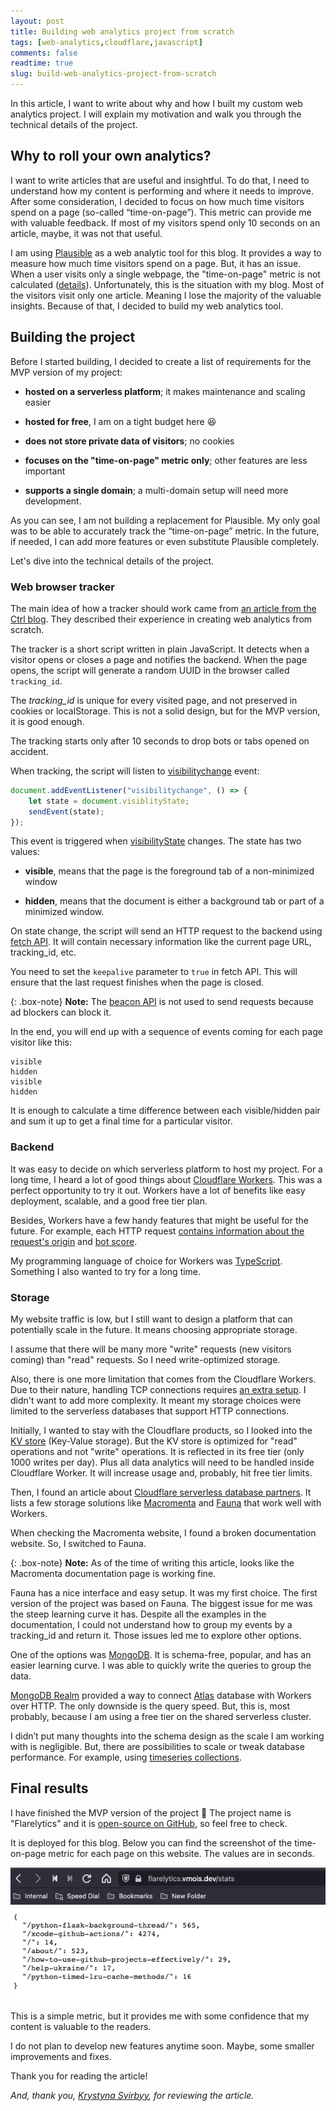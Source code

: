```yaml
---
layout: post
title: Building web analytics project from scratch
tags: [web-analytics,cloudflare,javascript]
comments: false
readtime: true
slug: build-web-analytics-project-from-scratch
---
```


In this article, I want to write about why and how I built my custom web analytics project. I will explain my motivation and walk you through the technical details of the project.

## Why to roll your own analytics?

I want to write articles that are useful and insightful. To do that, I need to understand how my content is performing and where it needs to improve. After some consideration, I decided to focus on how much time visitors spend on a page (so-called “time-on-page”). This metric can provide me with valuable feedback. If most of my visitors spend only 10 seconds on an article, maybe, it was not that useful.

I am using [Plausible](https://plausible.io) as a web analytic tool for this blog. It provides a way to measure how much time visitors spend on a page. But, it has an issue. When a user visits only a single webpage, the "time-on-page" metric is not calculated ([details](https://github.com/plausible/analytics/discussions/863)). Unfortunately, this is the situation with my blog. Most of the visitors visit only one article. Meaning I lose the majority of the valuable insights. Because of that, I decided to build my web analytics tool.

## Building the project

Before I started building, I decided to create a list of requirements for the MVP version of my project:

- **hosted on a serverless platform**; it makes maintenance and scaling easier

- **hosted for free**, I am on a tight budget here :satisfied:

- **does not store private data of visitors**; no cookies

- **focuses on the "time-on-page" metric only**; other features are less important

- **supports a single domain**; a multi-domain setup will need more development.

As you can see, I am not building a replacement for Plausible. My only goal was to be able to accurately track the “time-on-page” metric. In the future, if needed, I can add more features or even substitute Plausible completely.

Let's dive into the technical details of the project.

### Web browser tracker

The main idea of how a tracker should work came from [an article from the Ctrl blog](https://www.ctrl.blog/entry/ctrl-analytics.html). They described their experience in creating web analytics from scratch.

The tracker is a short script written in plain JavaScript. It detects when a visitor opens or closes a page and notifies the backend. When the page opens, the script will generate a random UUID in the browser called `tracking_id`. 

The *tracking_id* is unique for every visited page, and not preserved in cookies or localStorage. This is not a solid design, but for the MVP version, it is good enough.

The tracking starts only after 10 seconds to drop bots or tabs opened on accident.

When tracking, the script will listen to [visibilitychange](https://developer.mozilla.org/en-US/docs/Web/API/Document/visibilitychange_event) event:

```javascript
document.addEventListener("visibilitychange", () => {
    let state = document.visiblityState;
    sendEvent(state);
});
```

This event is triggered when [visibilityState](https://developer.mozilla.org/en-US/docs/Web/API/Document/visibilityState) changes.
The state has two values:

- **visible**, means that the page is the foreground tab of a non-minimized window

- **hidden**, means that the document is either a background tab or part of a minimized window.

On state change, the script will send an HTTP request to the backend using [fetch API](https://developer.mozilla.org/en-US/docs/Web/API/Fetch_API). It will contain necessary information like the current page URL, tracking_id, etc.

You need to set the `keepalive` parameter to `true` in fetch API. This will ensure that the last request finishes when the page is closed.

{: .box-note}
**Note:** The [beacon API](https://developer.mozilla.org/en-US/docs/Web/API/Beacon_API) is not used to send requests because ad blockers can block it.

In the end, you will end up with a sequence of events coming for each page visitor like this:

```
visible
hidden
visible
hidden
```

It is enough to calculate a time difference between each visible/hidden pair and sum it up to get a final time for a particular visitor.


### Backend

It was easy to decide on which serverless platform to host my project. For a long time, I heard a lot of good things about [Cloudflare Workers](https://workers.cloudflare.com). This was a perfect opportunity to try it out. Workers have a lot of benefits like easy deployment, scalable, and a good free tier plan.

Besides, Workers have a few handy features that might be useful for the future. For example, each HTTP request [contains information about the request's origin](https://developers.cloudflare.com/workers/runtime-apis/request#incomingrequestcfproperties) and [bot score](https://developers.cloudflare.com/bots/reference/bot-management-variables/).

My programming language of choice for Workers was [TypeScript](https://www.typescriptlang.org/). Something I also wanted to try for a long time.

### Storage

My website traffic is low, but I still want to design a platform that can potentially scale in the future. It means choosing appropriate storage.

I assume that there will be many more "write" requests (new visitors coming) than "read" requests. So I need write-optimized storage.

Also, there is one more limitation that comes from the Cloudflare Workers. Due to their nature, handling TCP connections requires [an extra setup](https://blog.cloudflare.com/introducing-socket-workers/). I didn't want to add more complexity. It meant my storage choices were limited to the serverless databases that support HTTP connections.

Initially, I wanted to stay with the Cloudflare products, so I looked into the [KV store](https://developers.cloudflare.com/workers/learning/how-kv-works/) (Key-Value storage). But the KV store is optimized for "read" operations and not "write" operations. It is reflected in its free tier (only 1000 writes per day). Plus all data analytics will need to be handled inside Cloudflare Worker. It will increase usage and, probably, hit free tier limits.

Then, I found an article about [Cloudflare serverless database partners](https://blog.cloudflare.com/partnership-announcement-db/). It lists a few storage solutions like [Macromenta](https://www.macrometa.com) and [Fauna](https://fauna.com) that work well with Workers. 

When checking the Macromenta website, I found a broken documentation website. So, I switched to Fauna.

{: .box-note} 
**Note:** As of the time of writing this article, looks like the Macromenta documentation page is working fine.

Fauna has a nice interface and easy setup. It was my first choice. The first version of the project was based on Fauna. The biggest issue for me was the steep learning curve it has. Despite all the examples in the documentation, I could not understand how to group my events by a tracking_id and return it. Those issues led me to explore other options.

One of the options was [MongoDB](https://www.mongodb.com). It is schema-free, popular, and has an easier learning curve. I was able to quickly write the queries to group the data.

[MongoDB Realm](https://www.mongodb.com/realm) provided a way to connect [Atlas](https://www.mongodb.com/atlas) database with Workers over HTTP. The only downside is the query speed. But, this is, most probably, because I am using a free tier on the shared serverless cluster.

I didn’t put many thoughts into the schema design as the scale I am working with is negligible. But, there are possibilities to scale or tweak database performance. For example, using [timeseries collections](https://www.mongodb.com/docs/manual/core/timeseries-collections/).

## Final results

I have finished the MVP version of the project :tada: The project name is "Flarelytics" and it is [open-source on GitHub](https://github.com/VMois/flarelytics), so feel free to check.

It is deployed for this blog. Below you can find the screenshot of the time-on-page metric for each page on this website. The values are in seconds.

![Screenshot pf Flarelytics MVP time-on-page statistics for vmois.dev website](/assets/posts/flarelytics_mvp_stats.png)

This is a simple metric, but it provides me with some confidence that my content is valuable to the readers.

I do not plan to develop new features anytime soon. Maybe, some smaller improvements and fixes.

Thank you for reading the article!

*And, thank you, [Krystyna Svirbyy](https://www.linkedin.com/in/krystyna-svirbyy/), for reviewing the article.*